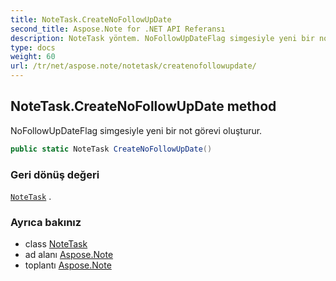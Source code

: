 ```yaml
---
title: NoteTask.CreateNoFollowUpDate
second_title: Aspose.Note for .NET API Referansı
description: NoteTask yöntem. NoFollowUpDateFlag simgesiyle yeni bir not görevi oluşturur.
type: docs
weight: 60
url: /tr/net/aspose.note/notetask/createnofollowupdate/
---
```

## NoteTask.CreateNoFollowUpDate method

NoFollowUpDateFlag simgesiyle yeni bir not görevi oluşturur.

```csharp
public static NoteTask CreateNoFollowUpDate()
```

### Geri dönüş değeri

[`NoteTask`](../) .

### Ayrıca bakınız

* class [NoteTask](../)
* ad alanı [Aspose.Note](../../notetask/)
* toplantı [Aspose.Note](../../../)


